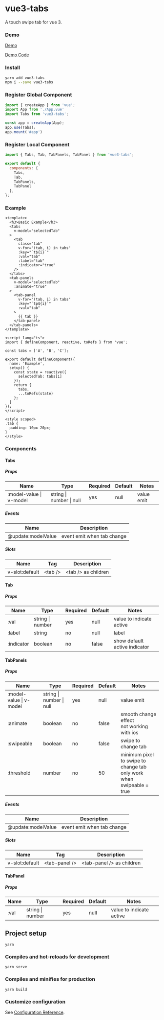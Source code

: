 # vue3-tabs

A touch swipe tab for vue 3.

### Demo
[Demo](https://hj29.github.io/vue3-tabs/)

[Demo Code](https://github.com/HJ29/vue3-tabs/tree/master/example/src/)

### Install
```bash
yarn add vue3-tabs
npm i --save vue3-tabs
```

### Register Global Component
```js
import { createApp } from 'vue';
import App from './App.vue'
import Tabs from 'vue3-tabs';

const app = createApp(App);
app.use(Tabs);
app.mount('#app')
```

### Register Local Component
```js
import { Tabs, Tab, TabPanels, TabPanel } from 'vue3-tabs';

export default {
  components: {
    Tabs,
    Tab,
    TabPanels,
    TabPanel
  },
};
```

### Example
```vue
<template>
  <h3>Basic Example</h3>
  <tabs
    v-model="selectedTab"
  >
    <tab
      class="tab"
      v-for="(tab, i) in tabs"
      :key="`t${i}`"
      :val="tab"
      :label="tab"
      :indicator="true"
    />
  </tabs>
  <tab-panels
    v-model="selectedTab"
    :animate="true"
  >
    <tab-panel
      v-for="(tab, i) in tabs"
      :key="`tp${i}`"
      :val="tab"
    >
      {{ tab }}
    </tab-panel>
  </tab-panels>
</template>

<script lang="ts">
import { defineComponent, reactive, toRefs } from 'vue';

const tabs = ['A', 'B', 'C'];

export default defineComponent({
  name: 'Example',
  setup() {
    const state = reactive({
      selectedTab: tabs[1]
    });
    return {
      tabs,
      ...toRefs(state)
    };
  }
});
</script>

<style scoped>
.tab {
  padding: 10px 20px;
}
</style>
```

### Components
#### Tabs
##### Props
| Name                    | Type                     | Required | Default | Notes      |
| ----------------------- | ------------------------ | -------- | ------- | ---------- |
| :model-value \| v-model | string \| number \| null | yes      | null    | value emit |
##### Events
| Name               | Description                |
| ------------------ | -------------------------- |
| @update:modelValue | event emit when tab change |
##### Slots
| Name           | Tag      | Description          |
| -------------- | -------- | -------------------- |
| v-slot:default | \<tab /> | \<tab /> as children |

#### Tab
##### Props
| Name       | Type             | Required | Default | Notes                         |
| ---------- | ---------------- | -------- | ------- | ----------------------------- |
| :val       | string \| number | yes      | null    | value to indicate active      |
| :label     | string           | no       | null    | label                         |
| :indicator | boolean          | no       | false   | show default active indicator |

#### TabPanels
##### Props
| Name                    | Type                     | Required | Default | Notes                                                                   |
| ----------------------- | ------------------------ | -------- | ------- | ----------------------------------------------------------------------- |
| :model-value \| v-model | string \| number \| null | yes      | null    | value emit                                                              |
| :animate                | boolean                  | no       | false   | smooth change effect<br>not working with ios                            |
| :swipeable              | boolean                  | no       | false   | swipe to change tab                                                     |
| :threshold              | number                   | no       | 50      | minimum pixel to swipe to change tab<br>only work when swipeable = true |
##### Events
| Name               | Description                |
| ------------------ | -------------------------- |
| @update:modelValue | event emit when tab change |
##### Slots
| Name           | Tag            | Description                |
| -------------- | -------------- | -------------------------- |
| v-slot:default | \<tab-panel /> | \<tab-panel /> as children |

#### TabPanel
##### Props
| Name | Type             | Required | Default | Notes                    |
| ---- | ---------------- | -------- | ------- | ------------------------ |
| :val | string \| number | yes      | null    | value to indicate active |

## Project setup
```
yarn
```

### Compiles and hot-reloads for development
```
yarn serve
```

### Compiles and minifies for production
```
yarn build
```

### Customize configuration
See [Configuration Reference](https://cli.vuejs.org/config/).
